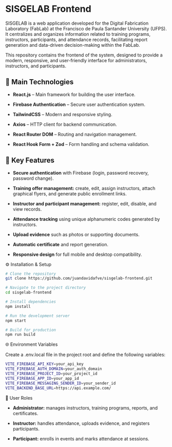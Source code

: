 # SISGELAB Frontend

SISGELAB is a web application developed for the Digital Fabrication Laboratory (FabLab) at the Francisco de Paula Santander University (UFPS).
It centralizes and organizes information related to training programs, instructors, participants, and attendance records, facilitating report generation and data-driven decision-making within the FabLab.

This repository contains the frontend of the system, designed to provide a modern, responsive, and user-friendly interface for administrators, instructors, and participants.

## 🚀 Main Technologies

- **React.js** – Main framework for building the user interface.

- **Firebase Authentication** – Secure user authentication system.

- **TailwindCSS** – Modern and responsive styling.

- **Axios** – HTTP client for backend communication.

- **React Router DOM** – Routing and navigation management.

- **React Hook Form + Zod** – Form handling and schema validation.

## 🧩 Key Features

- **Secure authentication** with Firebase (login, password recovery, password change).

- **Training offer management:** create, edit, assign instructors, attach graphical flyers, and generate public enrollment links.

- **Instructor and participant management:** register, edit, disable, and view records.

- **Attendance tracking** using unique alphanumeric codes generated by instructors.

- **Upload evidence** such as photos or supporting documents.

- **Automatic certificate** and report generation.

- **Responsive design** for full mobile and desktop compatibility.

⚙️ Installation & Setup

```bash
# Clone the repository
git clone https://github.com/juandavidafve/sisgelab-frontend.git

# Navigate to the project directory
cd sisgelab-frontend

# Install dependencies
npm install

# Run the development server
npm start

# Build for production
npm run build
```

🌐 Environment Variables

Create a .env.local file in the project root and define the following variables:

```bash
VITE_FIREBASE_API_KEY=your_api_key
VITE_FIREBASE_AUTH_DOMAIN=your_auth_domain
VITE_FIREBASE_PROJECT_ID=your_project_id
VITE_FIREBASE_APP_ID=your_app_id
VITE_FIREBASE_MESSAGING_SENDER_ID=your_sender_id
VITE_BACKEND_BASE_URL=https://api.example.com/
```

👥 User Roles

- **Administrator:** manages instructors, training programs, reports, and certificates.

- **Instructor:** handles attendance, uploads evidence, and registers participants.

- **Participant:** enrolls in events and marks attendance at sessions.
